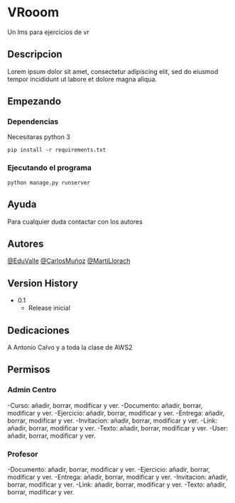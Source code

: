 # VRooom

Un lms para ejercicios de vr

## Descripcion

Lorem ipsum dolor sit amet, consectetur adipiscing elit, sed do eiusmod tempor incididunt ut labore et dolore magna aliqua.

## Empezando

### Dependencias

Necesitaras python 3 
```
pip install -r requirements.txt
```

### Ejecutando el programa

```
python manage.py runserver
```

## Ayuda

Para cualquier duda contactar con los autores

## Autores
  
[@EduValle](https://github.com/edupedu101/)
[@CarlosMuñoz](https://github.com/CarlosMunozRo/)
[@MartiLlorach](https://github.com/MartiLlorach/)


## Version History

* 0.1
    * Release inicial

## Dedicaciones

A Antonio Calvo y a toda la clase de AWS2

## Permisos

### Admin Centro
-Curso: añadir, borrar, modificar y ver.
-Documento: añadir, borrar, modificar y ver. 
-Ejercicio: añadir, borrar, modificar y ver.
-Entrega: añadir, borrar, modificar y ver.
-Invitacion: añadir, borrar, modificar y ver.
-Link: añadir, borrar, modificar y ver.
-Texto: añadir, borrar, modificar y ver.
-User: añadir, borrar, modificar y ver.

### Profesor
-Documento: añadir, borrar, modificar y ver. 
-Ejercicio: añadir, borrar, modificar y ver.
-Entrega: añadir, borrar, modificar y ver.
-Invitacion: añadir, borrar, modificar y ver.
-Link: añadir, borrar, modificar y ver.
-Texto: añadir, borrar, modificar y ver.






